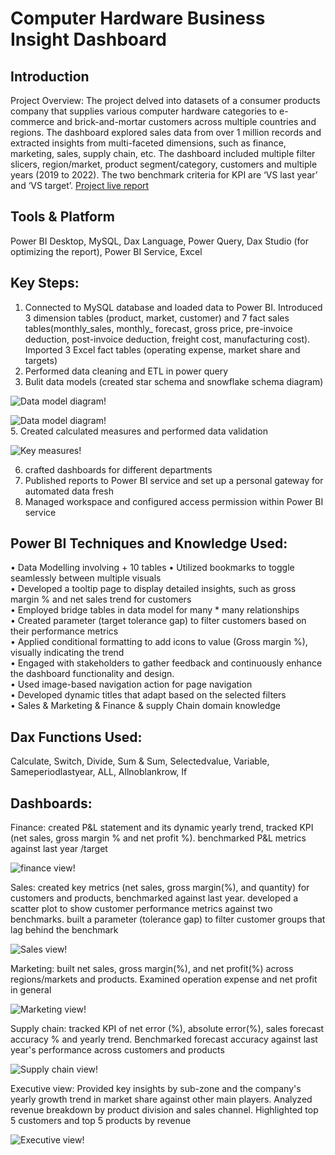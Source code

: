# Computer Hardware Business Insight Dashboard


## Introduction 
Project Overview: The project delved into datasets of a consumer products company that supplies various computer hardware categories to e-commerce and brick-and-mortar customers across multiple countries and regions. The dashboard explored sales data from over 1 million records and extracted insights from multi-faceted dimensions, such as finance, marketing, sales, supply chain, etc. The dashboard included multiple filter slicers, region/market, product segment/category, customers and multiple years (2019 to 2022). The two benchmark criteria for KPI are ‘VS last year’ and ‘VS target’. [Project live report](https://app.powerbi.com/view?r=eyJrIjoiOTg5ZWVhNWMtZjU3Ny00ODk4LTk3MWYtNjcyNGZiZjIwZmE3IiwidCI6ImM2ZTU0OWIzLTVmNDUtNDAzMi1hYWU5LWQ0MjQ0ZGM1YjJjNCJ9&pageName=19ff2deda902a8b9e25e)



## Tools & Platform 
Power BI Desktop, MySQL, Dax Language, Power Query, Dax Studio (for optimizing the report), Power BI Service, Excel


## Key Steps:
1.	Connected to MySQL database and loaded data to Power BI. Introduced 3 dimension tables (product, market, customer) and 7 fact sales tables(monthly_sales, monthly_ forecast, gross price, pre-invoice deduction, post-invoice deduction, freight cost, manufacturing cost). Imported 3 Excel fact tables (operating expense, market share and targets)
2.	Performed data cleaning and ETL in power query
4.	Bulit data models (created star schema and snowflake schema diagram)
 
  ![Data model diagram!](https://github.com/user-attachments/assets/3002e992-206a-4a80-b356-f3c07a75e7c0)


  
  ![Data model diagram!](https://github.com/user-attachments/assets/7040a407-32af-428f-8581-f12bdd6e9256)<br />
5. Created calculated measures and performed data validation<br />

  ![Key measures!](https://github.com/user-attachments/assets/4e532629-c977-45f4-9423-1f8dd93277e9)
   
6. crafted dashboards for different departments
7. Published reports to Power BI service and set up a personal gateway for automated data fresh
8. Managed workspace and configured access permission within Power BI service



## Power BI Techniques and Knowledge Used:
• Data Modelling involving + 10 tables
•	Utilized bookmarks to toggle seamlessly between multiple visuals<br />
•	Developed a tooltip page to display detailed insights, such as gross margin % and net sales trend for customers<br />
•	Employed bridge tables in data model for many * many relationships<br />
•	Created parameter (target tolerance gap) to filter customers based on their performance metrics<br />
•	Applied conditional formatting to add icons to value (Gross margin %), visually indicating the trend<br />
•	Engaged with stakeholders to gather feedback and continuously enhance the dashboard functionality and design.<br />
• Used image-based navigation action for page navigation<br />
• Developed dynamic titles that adapt based on the selected filters<br />
• Sales & Marketing & Finance & supply Chain domain knowledge


## Dax Functions Used:
Calculate, Switch, Divide, Sum & Sum, Selectedvalue, Variable, Sameperiodlastyear, ALL, Allnoblankrow, If

## Dashboards:
Finance: created P&L statement and its dynamic yearly trend, tracked KPI (net sales, gross margin % and net profit %). benchmarked P&L metrics against last year /target

![finance view!](https://github.com/user-attachments/assets/f1064784-1674-48a4-a9e3-68e41bcca840)


  

Sales: created key metrics (net sales, gross margin(%), and quantity) for customers and products, benchmarked against last year. developed a scatter plot to show customer performance metrics against two benchmarks. built a parameter (tolerance gap) to filter customer groups that lag behind the benchmark 

![Sales view!](https://github.com/user-attachments/assets/b8f53bf5-1d13-4c65-ab0d-c21f12ec2a32)





Marketing: built net sales, gross margin(%), and net profit(%) across regions/markets and products. Examined operation expense and net profit in general

![Marketing view!](https://github.com/user-attachments/assets/19cc0eb3-e864-4cee-b492-55813f995862)



Supply chain: tracked KPI of net error (%), absolute error(%), sales forecast accuracy % and yearly trend. Benchmarked forecast accuracy against last year's performance across customers and products

![Supply chain view!](https://github.com/user-attachments/assets/fcd9f4e4-6b4d-4014-96d3-641c95c191f2)


Executive view: Provided key insights by sub-zone and the company's yearly growth trend in market share against other main players. Analyzed revenue breakdown by product division and sales channel. Highlighted top 5 customers and top 5 products by revenue

![Executive view!](https://github.com/user-attachments/assets/4d16dfaf-1ba2-4a3b-bbdc-ada5e7ec8779)





